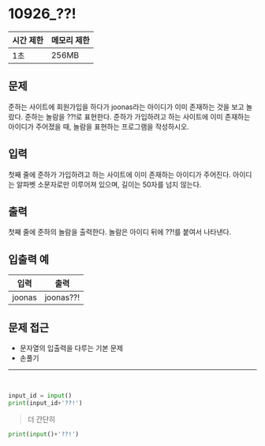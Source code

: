 # 10926_??!

|시간 제한|메모리 제한|
|----|----|
|1초|256MB|

## 문제
준하는 사이트에 회원가입을 하다가 joonas라는 아이디가 이미 존재하는 것을 보고 놀랐다. 준하는 놀람을 ??!로 표현한다. 준하가 가입하려고 하는 사이트에 이미 존재하는 아이디가 주어졌을 때, 놀람을 표현하는 프로그램을 작성하시오.

## 입력
첫째 줄에 준하가 가입하려고 하는 사이트에 이미 존재하는 아이디가 주어진다. 아이디는 알파벳 소문자로만 이루어져 있으며, 길이는 50자를 넘지 않는다.

## 출력
첫째 줄에 준하의 놀람을 출력한다. 놀람은 아이디 뒤에 ??!를 붙여서 나타낸다.

## 입출력 예
|입력|출력|
|----|----|
|joonas|joonas??!|

## 문제 접근
- 문자열의 입출력을 다루는 기본 문제
- 손풀기

--- 

<br>

```python
input_id = input()
print(input_id+'??!')
```

> 더 간단히
```python
print(input()+'??!')
```
